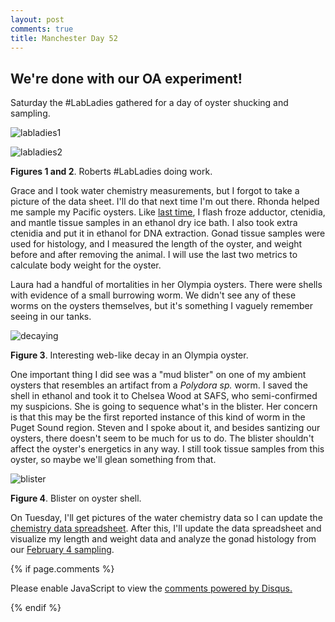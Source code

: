```yaml
---
layout: post
comments: true
title: Manchester Day 52
---
```


## We're done with our OA experiment!

Saturday the #LabLadies gathered for a day of oyster shucking and sampling. 

![labladies1](https://cloud.githubusercontent.com/assets/22335838/24892352/e3a20bfa-1e30-11e7-9db1-37b7ac1986c4.JPG)

![labladies2](https://cloud.githubusercontent.com/assets/22335838/24892351/e3a14f62-1e30-11e7-9a1e-26438fe85795.JPG)

**Figures 1 and 2**. Roberts #LabLadies doing work.

Grace and I took water chemistry measurements, but I forgot to take a picture of the data sheet. I'll do that next time I'm out there. Rhonda helped me sample my Pacific oysters. Like [last time](https://yaaminiv.github.io/Manchester-Sampling/), I flash froze adductor, ctenidia, and mantle tissue samples in an ethanol dry ice bath. I also took extra ctenidia and put it in ethanol for DNA extraction. Gonad tissue samples were used for histology, and I measured the length of the oyster, and weight before and after removing the animal. I will use the last two metrics to calculate body weight for the oyster.

Laura had a handful of mortalities in her Olympia oysters. There were shells with evidence of a small burrowing worm. We didn't see any of these worms on the oysters themselves, but it's something I vaguely remember seeing in our tanks. 

![decaying](https://cloud.githubusercontent.com/assets/22335838/24892462/a3e76ae0-1e31-11e7-8f83-82f3e24a9853.JPG)

**Figure 3**. Interesting web-like decay in an Olympia oyster.

One important thing I did see was a "mud blister" on one of my ambient oysters that resembles an artifact from a *Polydora sp.* worm. I saved the shell in ethanol and took it to Chelsea Wood at SAFS, who semi-confirmed my suspicions. She is going to sequence what's in the blister. Her concern is that this may be the first reported instance of this kind of worm in the Puget Sound region. Steven and I spoke about it, and besides santizing our oysters, there doesn't seem to be much for us to do. The blister shouldn't affect the oyster's energetics in any way. I still took tissue samples from this oyster, so maybe we'll glean something from that.

![blister](https://cloud.githubusercontent.com/assets/22335838/24892496/f44735ba-1e31-11e7-8079-7ebc1848ec2e.JPG)

**Figure 4**. Blister on oyster shell.

On Tuesday, I'll get pictures of the water chemistry data so I can update the [chemistry data spreadsheet](https://docs.google.com/spreadsheets/u/1/d/1NimY1gQFM8eR_wdkM5__nEw3JwEhihmIBHiOqXnBYJ4/edit?usp=drive_web). After this, I'll update the data spreadsheet and visualize my length and weight data and analyze the gonad histology from our [February 4 sampling](https://yaaminiv.github.io/Manchester-Sampling/).

{% if page.comments %}

<div id="disqus_thread"></div>
<script>

/**
*  RECOMMENDED CONFIGURATION VARIABLES: EDIT AND UNCOMMENT THE SECTION BELOW TO INSERT DYNAMIC VALUES FROM YOUR PLATFORM OR CMS.
*  LEARN WHY DEFINING THESE VARIABLES IS IMPORTANT: https://disqus.com/admin/universalcode/#configuration-variables*/
/*
var disqus_config = function () {
this.page.url = PAGE_URL;  // Replace PAGE_URL with your page's canonical URL variable
this.page.identifier = PAGE_IDENTIFIER; // Replace PAGE_IDENTIFIER with your page's unique identifier variable
};
*/
(function() { // DON'T EDIT BELOW THIS LINE
var d = document, s = d.createElement('script');
s.src = 'https://the-responsible-grad-student.disqus.com/embed.js';
s.setAttribute('data-timestamp', +new Date());
(d.head || d.body).appendChild(s);
})();
</script>
<noscript>Please enable JavaScript to view the <a href="https://disqus.com/?ref_noscript">comments powered by Disqus.</a></noscript>

{% endif %}

<script id="dsq-count-scr" src="//the-responsible-grad-student.disqus.com/count.js" async></script>

